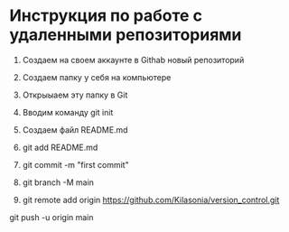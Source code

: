 # Инструкция по работе с удаленными репозиториями

1. Создаем на своем аккаунте в Githab новый репозиторий

2. Создаем папку у себя на компьютере

3. Открыыаем эту папку в Git

4. Вводим команду git init

5. Создаем файл README.md 

6. git add README.md

7. git commit -m "first commit"

8. git branch -M main

9. git remote add origin https://github.com/Kilasonia/version_control.git

git push -u origin main
 

